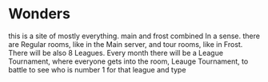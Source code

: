 Wonders
=======

this is a site of mostly everything. main and frost combined In a sense. there are Regular rooms, like in the Main server, and tour rooms, like in Frost. There will be also 8 Leagues. Every month there will be a League Tournament, where everyone gets into the room, Leauge Tournament, to battle to see who is number 1 for that league and type
